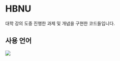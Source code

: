 # HBNU
대학 강의 도중 진행한 과제 및 개념을 구현한 코드들입니다.  

## 사용 언어
<img src="https://img.shields.io/badge/Java-FF9900?style=flat&logo=OpenJDK&logoColor=white"/>
